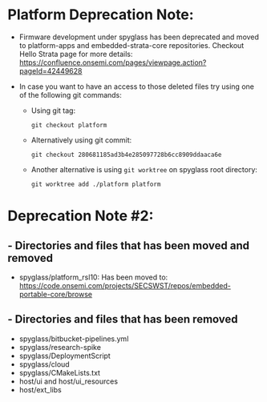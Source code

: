 # Platform Deprecation Note:

* Firmware development under spyglass has been deprecated and moved to platform-apps and embedded-strata-core repositories.
Checkout Hello Strata page for more details: https://confluence.onsemi.com/pages/viewpage.action?pageId=42449628

* In case you want to have an access to those deleted files try using one of the following git commands:
  
  * Using git tag:

    ```git checkout platform```
  
  * Alternatively using git commit:

    ```git checkout 280681185ad3b4e285097728b6cc8909ddaaca6e```
  
  * Another alternative is using `git worktree` on spyglass root directory:

    ```git worktree add ./platform platform```

# Deprecation Note #2:

## - Directories and files that has been moved and removed 

* spyglass/platform_rsl10: Has been moved to: https://code.onsemi.com/projects/SECSWST/repos/embedded-portable-core/browse

## - Directories and files that has been removed 
* spyglass/bitbucket-pipelines.yml
* spyglass/research-spike
* spyglass/DeploymentScript
* spyglass/cloud
* spyglass/CMakeLists.txt
* host/ui and host/ui_resources
* host/ext_libs
